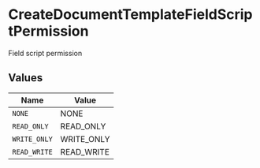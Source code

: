 # CreateDocumentTemplateFieldScriptPermission

Field script permission


## Values

| Name         | Value        |
| ------------ | ------------ |
| `NONE`       | NONE         |
| `READ_ONLY`  | READ_ONLY    |
| `WRITE_ONLY` | WRITE_ONLY   |
| `READ_WRITE` | READ_WRITE   |